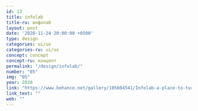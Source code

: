 ```yaml
---
id: 13
title: infolab
title-ru: инфолаб
layout: post
date: '2020-11-24 20:00:00 +0500'
type: design
categories: ui/ux
categories-ru: ui/ux
concept: concept
concept-ru: концепт
permalink: "/design/infolab/"
number: "05"
img: "05"
year: 2020
link: "https://www.behance.net/gallery/105604541/Infolab-a-place-to-turn-your-ideas-into-reality"
link_text: ""
web: ""
---
```

